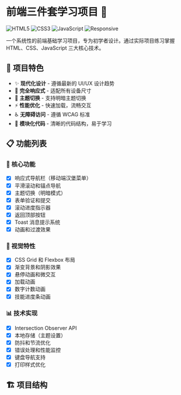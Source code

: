 # 前端三件套学习项目 🚀

![HTML5](https://img.shields.io/badge/HTML5-E34F26?style=flat-square&logo=html5&logoColor=white)
![CSS3](https://img.shields.io/badge/CSS3-1572B6?style=flat-square&logo=css3&logoColor=white)
![JavaScript](https://img.shields.io/badge/JavaScript-F7DF1E?style=flat-square&logo=javascript&logoColor=black)
![Responsive](https://img.shields.io/badge/Responsive-Design-green?style=flat-square)

一个系统性的前端基础学习项目，专为初学者设计。通过实际项目练习掌握 HTML、CSS、JavaScript 三大核心技术。

## 🌟 项目特色

- ✨ **现代化设计** - 遵循最新的 UI/UX 设计趋势
- 📱 **完全响应式** - 适配所有设备尺寸
- 🌙 **主题切换** - 支持明暗主题切换
- ⚡ **性能优化** - 快速加载，流畅交互
- ♿ **无障碍访问** - 遵循 WCAG 标准
- 🔧 **模块化代码** - 清晰的代码结构，易于学习

## 📋 功能列表

### 🎯 核心功能
- [x] 响应式导航栏（移动端汉堡菜单）
- [x] 平滑滚动和锚点导航
- [x] 主题切换（明暗模式）
- [x] 表单验证和提交
- [x] 滚动进度指示器
- [x] 返回顶部按钮
- [x] Toast 消息提示系统
- [x] 动画和过渡效果

### 🎨 视觉特性
- [x] CSS Grid 和 Flexbox 布局
- [x] 渐变背景和阴影效果
- [x] 悬停动画和微交互
- [x] 加载动画
- [x] 数字计数动画
- [x] 技能进度条动画

### 📊 技术实现
- [x] Intersection Observer API
- [x] 本地存储（主题设置）
- [x] 防抖和节流优化
- [x] 错误处理和性能监控
- [x] 键盘导航支持
- [x] 打印样式优化

## 🏗️ 项目结构
